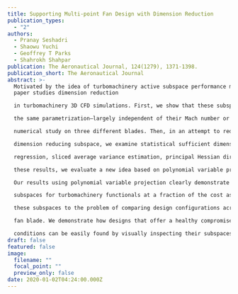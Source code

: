 ```yaml
---
title: Supporting Multi-point Fan Design with Dimension Reduction
publication_types:
  - "2"
authors:
  - Pranay Seshadri
  - Shaowu Yuchi
  - Geoffrey T Parks
  - Shahrokh Shahpar
publication: The Aeronautical Journal, 124(1279), 1371-1398.
publication_short: The Aeronautical Journal
abstract: >-
  Motivated by the idea of turbomachinery active subspace performance maps, this
  paper studies dimension reduction

  in turbomachinery 3D CFD simulations. First, we show that these subspaces exist across different blades—under

  the same parametrization—largely independent of their Mach number or Reynolds number. This is demonstrated via a

  numerical study on three different blades. Then, in an attempt to reduce the computational cost of identifying a suitable

  dimension reducing subspace, we examine statistical sufficient dimension reduction methods, including sliced inverse

  regression, sliced average variance estimation, principal Hessian directions and contour regression. Unsatisfied by

  these results, we evaluate a new idea based on polynomial variable projection—a non-linear least squares problem.

  Our results using polynomial variable projection clearly demonstrate that one can accurately identify dimension reducing

  subspaces for turbomachinery functionals at a fraction of the cost associated with prior methods. We apply

  these subspaces to the problem of comparing design configurations across different flight points on a working line of a

  fan blade. We demonstrate how designs that offer a healthy compromise between performance at cruise and sea-level

  conditions can be easily found by visually inspecting their subspaces.
draft: false
featured: false
image:
  filename: ""
  focal_point: ""
  preview_only: false
date: 2020-01-02T04:24:00.000Z
---
```

